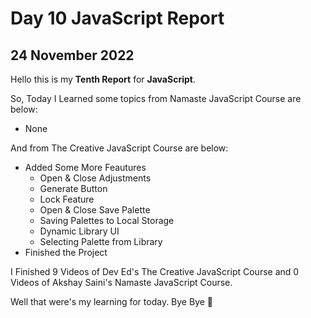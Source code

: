 # Day 10 JavaScript Report

## 24 November 2022

Hello this is my **Tenth Report** for **JavaScript**.

So, Today I Learned some topics from Namaste JavaScript Course are below:

- None

And from The Creative JavaScript Course are below:

- Added Some More Feautures
  - Open & Close Adjustments
  - Generate Button
  - Lock Feature
  - Open & Close Save Palette
  - Saving Palettes to Local Storage
  - Dynamic Library UI
  - Selecting Palette from Library
- Finished the Project

I Finished 9 Videos of Dev Ed's The Creative JavaScript Course and 0 Videos of Akshay Saini's Namaste JavaScript Course.

Well that were's my learning for today. Bye Bye :wave:
